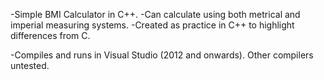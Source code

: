 -Simple BMI Calculator in C++.
-Can calculate using both metrical and imperial measuring systems.
-Created as practice in C++ to highlight differences from C.

-Compiles and runs in Visual Studio (2012 and onwards). Other compilers untested.
